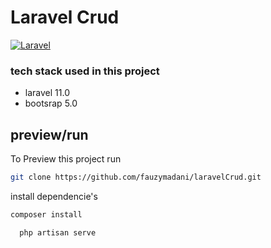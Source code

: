 # Laravel Crud
[![Laravel](https://github.com/fauzymadani/laravelCrud/actions/workflows/laravel.yml/badge.svg)](https://github.com/fauzymadani/laravelCrud/actions/workflows/laravel.yml)



### tech stack used in this project
- laravel 11.0
- bootsrap 5.0

## preview/run

To Preview this project run

```bash
git clone https://github.com/fauzymadani/laravelCrud.git
```

install dependencie's
```bash
composer install
```

```bash
  php artisan serve
```

